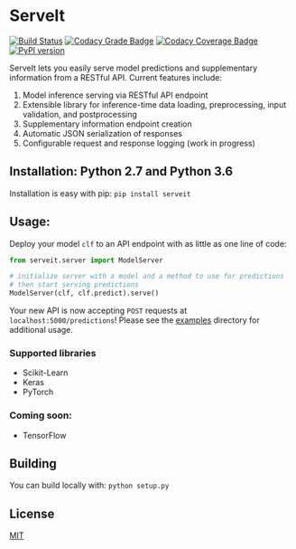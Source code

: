 # ServeIt
[![Build Status](https://travis-ci.org/rtlee9/serveit.svg?branch=master)](https://travis-ci.org/rtlee9/serveit)
[![Codacy Grade Badge](https://api.codacy.com/project/badge/Grade/2af32a3840d5441e815f3956659b091f)](https://www.codacy.com/app/ryantlee9/serveit)
[![Codacy Coverage Badge](https://api.codacy.com/project/badge/Coverage/2af32a3840d5441e815f3956659b091f)](https://www.codacy.com/app/ryantlee9/serveit)
[![PyPI version](https://badge.fury.io/py/ServeIt.svg)](https://badge.fury.io/py/ServeIt)

ServeIt lets you easily serve model predictions and supplementary information from a RESTful API. Current features include:

1. Model inference serving via RESTful API endpoint
1. Extensible library for inference-time data loading, preprocessing, input validation, and postprocessing
1. Supplementary information endpoint creation
1. Automatic JSON serialization of responses
1. Configurable request and response logging (work in progress)

## Installation: Python 2.7 and Python 3.6
Installation is easy with pip: `pip install serveit`

## Usage:
Deploy your model `clf` to an API endpoint with as little as one line of code:
```python
from serveit.server import ModelServer

# initialize server with a model and a method to use for predictions
# then start serving predictions
ModelServer(clf, clf.predict).serve()
```

Your new API is now accepting `POST` requests at `localhost:5000/predictions`! Please see the [examples](examples) directory for additional usage.

### Supported libraries
* Scikit-Learn
* Keras
* PyTorch

### Coming soon:
* TensorFlow

## Building
You can build locally with: `python setup.py`

## License
[MIT](LICENSE.md)
